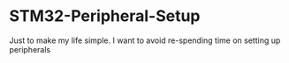 # STM32-Peripheral-Setup
Just to make my life simple. I want to avoid re-spending time on setting up peripherals
